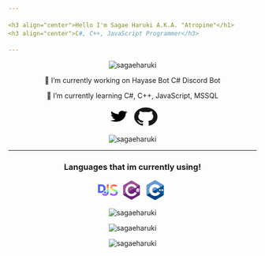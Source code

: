 ```yaml
---

<h3 align="center">Hello I'm Sagae Haruki A.K.A. "Atropine"</h1>
<h3 align="center">C#, C++, JavaScript Programmer</h3>

---
```

<p align="center"> <img src="https://komarev.com/ghpvc/?username=sagaeharuki&label=Profile%20views&color=0902d1&style=flat" alt="sagaeharuki" /> </p>


<p align="center"> 🔭 I’m currently working on Hayase Bot C# Discord Bot</p>

<p align="center"> 🌱 I’m currently learning C#, C++, JavaScript, MSSQL</p>

<p align="center">
<a href="https://twitter.com/harukiisagae_" target = "blank"><img src="https://github.com/SagaeHaruki/Images/blob/main/twt.svg" title="Twitter" width="50" height="40"/></a>
<a href="https://github.com/SagaeHaruki" target = "blank"><img src = "https://github.com/SagaeHaruki/Images/blob/main/github-original.svg" title="Github" width="50" height="40"/></a>
<p align="center"><img src="https://lanyard-profile-readme.vercel.app/api/817577444805836831?idleMessage="May%20The%20Code%20Be%20With%20you"&borderRadius=25px" alt="sagaeharuki" /></p>
</p>

---

<h3 align="center">Languages that im currently using!</h3>

<div align= "center" id="badges">
  <img src = "https://github.com/devicons/devicon/blob/master/icons/discordjs/discordjs-original.svg" title="DiscordJS" width="40" height="40"/>&nbsp;
  <img src = "https://github.com/devicons/devicon/blob/master/icons/csharp/csharp-original.svg" title="CSharp" width="40" height="40"/>&nbsp;
  <img src = "https://github.com/devicons/devicon/blob/master/icons/cplusplus/cplusplus-original.svg" title="CPlusPlus" width="40" height="40"/>&nbsp;
</div>
<p align="center"><img src="https://github-readme-streak-stats.herokuapp.com?user=sagaeharuki&hide_border=true&background=0D1117&currStreakLabel=FFFFFF&sideLabels=FFFFFF&currStreakNum=FFFFFF&dates=FFFFFF&sideNums=FFFFFF&fire=f04848&ring=f04848&stroke=FFFFFFFF)](https://git.io/streak-stats" alt="sagaeharuki" /></p>
<p align="center"><img src="https://github-readme-stats.vercel.app/api?username=sagaeharuki&show_icons=true&theme=gruvbox" alt="sagaeharuki" /></p>
<p align="center"><img src="https://github-readme-stats.vercel.app/api/top-langs/?username=sagaeharuki&theme=gruvbox&langs_count=8&layout=compact" alt="sagaeharuki" /></p>

